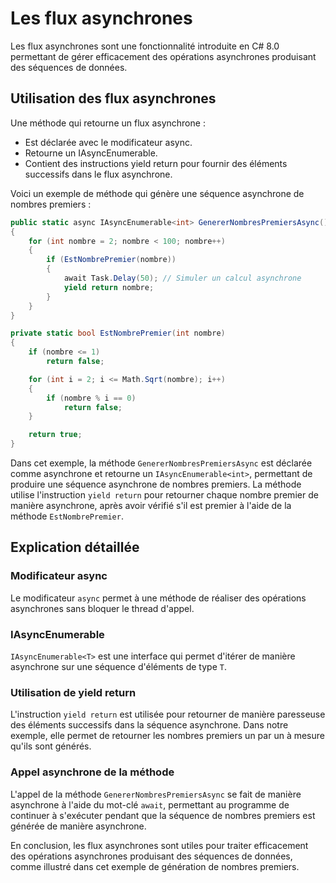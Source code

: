 # Les flux asynchrones 

Les flux asynchrones sont une fonctionnalité introduite en C# 8.0 permettant de gérer efficacement des opérations asynchrones produisant des séquences de données.

## Utilisation des flux asynchrones

Une méthode qui retourne un flux asynchrone :

- Est déclarée avec le modificateur async.
- Retourne un IAsyncEnumerable<T>.
- Contient des instructions yield return pour fournir des éléments successifs dans le flux asynchrone.

Voici un exemple de méthode qui génère une séquence asynchrone de nombres premiers :

```csharp
public static async IAsyncEnumerable<int> GenererNombresPremiersAsync()
{
    for (int nombre = 2; nombre < 100; nombre++)
    {
        if (EstNombrePremier(nombre))
        {
            await Task.Delay(50); // Simuler un calcul asynchrone
            yield return nombre;
        }
    }
}

private static bool EstNombrePremier(int nombre)
{
    if (nombre <= 1)
        return false;

    for (int i = 2; i <= Math.Sqrt(nombre); i++)
    {
        if (nombre % i == 0)
            return false;
    }

    return true;
}
```

Dans cet exemple, la méthode `GenererNombresPremiersAsync` est déclarée comme asynchrone et retourne un `IAsyncEnumerable<int>`, permettant de produire une séquence asynchrone de nombres premiers. La méthode utilise l'instruction `yield return` pour retourner chaque nombre premier de manière asynchrone, après avoir vérifié s'il est premier à l'aide de la méthode `EstNombrePremier`.

## Explication détaillée

### Modificateur async
Le modificateur `async` permet à une méthode de réaliser des opérations asynchrones sans bloquer le thread d'appel.

### IAsyncEnumerable<T>
`IAsyncEnumerable<T>` est une interface qui permet d'itérer de manière asynchrone sur une séquence d'éléments de type `T`.

### Utilisation de yield return
L'instruction `yield return` est utilisée pour retourner de manière paresseuse des éléments successifs dans la séquence asynchrone. Dans notre exemple, elle permet de retourner les nombres premiers un par un à mesure qu'ils sont générés.

### Appel asynchrone de la méthode
L'appel de la méthode `GenererNombresPremiersAsync` se fait de manière asynchrone à l'aide du mot-clé `await`, permettant au programme de continuer à s'exécuter pendant que la séquence de nombres premiers est générée de manière asynchrone.

En conclusion, les flux asynchrones sont utiles pour traiter efficacement des opérations asynchrones produisant des séquences de données, comme illustré dans cet exemple de génération de nombres premiers.